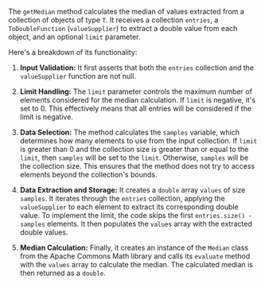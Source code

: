 The `getMedian` method calculates the median of values extracted from a collection of objects of type `T`. It receives a collection `entries`, a `ToDoubleFunction` (`valueSupplier`) to extract a double value from each object, and an optional `limit` parameter.

Here's a breakdown of its functionality:

1.  **Input Validation:** It first asserts that both the `entries` collection and the `valueSupplier` function are not null.

2.  **Limit Handling:** The `limit` parameter controls the maximum number of elements considered for the median calculation.  If `limit` is negative, it's set to 0. This effectively means that all entries will be considered if the limit is negative.

3.  **Data Selection:** The method calculates the `samples` variable, which determines how many elements to use from the input collection. If `limit` is greater than 0 and the collection size is greater than or equal to the `limit`, then `samples` will be set to the `limit`. Otherwise, `samples` will be the collection size. This ensures that the method does not try to access elements beyond the collection's bounds.

4.  **Data Extraction and Storage:** It creates a `double` array `values` of size `samples`. It iterates through the `entries` collection, applying the `valueSupplier` to each element to extract its corresponding double value. To implement the limit, the code skips the first `entries.size() - samples` elements. It then populates the `values` array with the extracted double values.

5.  **Median Calculation:** Finally, it creates an instance of the `Median` class from the Apache Commons Math library and calls its `evaluate` method with the `values` array to calculate the median.  The calculated median is then returned as a `double`.